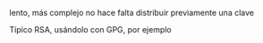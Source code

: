 lento, más complejo
no hace falta distribuir previamente una clave

Típico RSA, usándolo con GPG, por ejemplo
